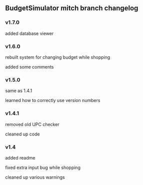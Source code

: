 ## BudgetSimulator mitch branch changelog

###     v1.7.0

added database viewer

###     v1.6.0

rebuilt system for changing budget while shopping

added some comments

###     v1.5.0

same as 1.4.1

learned how to correctly use version numbers

###     v1.4.1

removed old UPC checker

cleaned up code

###     v1.4

added readme

fixed extra input bug while shopping

cleaned up various warnings